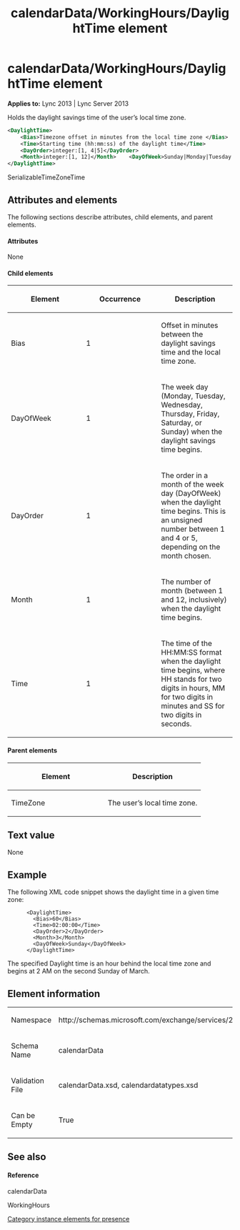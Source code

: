 ﻿---
title: calendarData/WorkingHours/DaylightTime element
TOCTitle: calendarData/WorkingHours/DaylightTime element
ms:assetid: de33b6e5-c1b8-4c13-a52f-409099786887
ms:mtpsurl: https://msdn.microsoft.com/library/Dn454701(v=office.15)
ms:contentKeyID: 57093387
ms.date: 07/24/2014
mtps_version: v=office.15
dev_langs:
- xml
---

# calendarData/WorkingHours/DaylightTime element


**Applies to:** Lync 2013 | Lync Server 2013

Holds the daylight savings time of the user’s local time zone.

```xml
<DaylightTime>
    <Bias>Timezone offset in minutes from the local time zone </Bias>
    <Time>Starting time (hh:mm:ss) of the daylight time</Time>
    <DayOrder>integer:[1, 4|5]</DayOrder>
    <Month>integer:[1, 12]</Month>    <DayOfWeek>Sunday|Monday|Tuesday|Wednseday|Thursday|Friday|Saturday </DayOfWeek>
</DaylightTime>
```

SerializableTimeZoneTime

## Attributes and elements

The following sections describe attributes, child elements, and parent elements.

#### Attributes

None

#### Child elements

<table>
<colgroup>
<col style="width: 33%" />
<col style="width: 33%" />
<col style="width: 33%" />
</colgroup>
<thead>
<tr class="header">
<th><p>Element</p></th>
<th><p>Occurrence</p></th>
<th><p>Description</p></th>
</tr>
</thead>
<tbody>
<tr class="odd">
<td><p>Bias</p></td>
<td><p>1</p></td>
<td><p>Offset in minutes between the daylight savings time and the local time zone.</p></td>
</tr>
<tr class="even">
<td><p>DayOfWeek</p></td>
<td><p>1</p></td>
<td><p>The week day (Monday, Tuesday, Wednesday, Thursday, Friday, Saturday, or Sunday) when the daylight savings time begins.</p></td>
</tr>
<tr class="odd">
<td><p>DayOrder</p></td>
<td><p>1</p></td>
<td><p>The order in a month of the week day (DayOfWeek) when the daylight time begins. This is an unsigned number between 1 and 4 or 5, depending on the month chosen.</p></td>
</tr>
<tr class="even">
<td><p>Month</p></td>
<td><p>1</p></td>
<td><p>The number of month (between 1 and 12, inclusively) when the daylight time begins.</p></td>
</tr>
<tr class="odd">
<td><p>Time</p></td>
<td><p>1</p></td>
<td><p>The time of the HH:MM:SS format when the daylight time begins, where HH stands for two digits in hours, MM for two digits in minutes and SS for two digits in seconds.</p></td>
</tr>
</tbody>
</table>


#### Parent elements

<table>
<colgroup>
<col style="width: 50%" />
<col style="width: 50%" />
</colgroup>
<thead>
<tr class="header">
<th><p>Element</p></th>
<th><p>Description</p></th>
</tr>
</thead>
<tbody>
<tr class="odd">
<td><p>TimeZone</p></td>
<td><p>The user’s local time zone.</p></td>
</tr>
</tbody>
</table>


## Text value

None

## Example

The following XML code snippet shows the daylight time in a given time zone:

``` 
      <DaylightTime>
        <Bias>60</Bias>
        <Time>02:00:00</Time>
        <DayOrder>2</DayOrder>
        <Month>3</Month>
        <DayOfWeek>Sunday</DayOfWeek>
      </DaylightTime>
```

The specified Daylight time is an hour behind the local time zone and begins at 2 AM on the second Sunday of March.

## Element information

<table>
<colgroup>
<col style="width: 50%" />
<col style="width: 50%" />
</colgroup>
<tbody>
<tr class="odd">
<td><p>Namespace</p></td>
<td><p>http://schemas.microsoft.com/exchange/services/2006/types</p></td>
</tr>
<tr class="even">
<td><p>Schema Name</p></td>
<td><p>calendarData</p></td>
</tr>
<tr class="odd">
<td><p>Validation File</p></td>
<td><p>calendarData.xsd, calendardatatypes.xsd</p></td>
</tr>
<tr class="even">
<td><p>Can be Empty</p></td>
<td><p>True</p></td>
</tr>
</tbody>
</table>


## See also

#### Reference

calendarData

WorkingHours

[Category instance elements for presence](category-instance-elements-for-presence.md)

